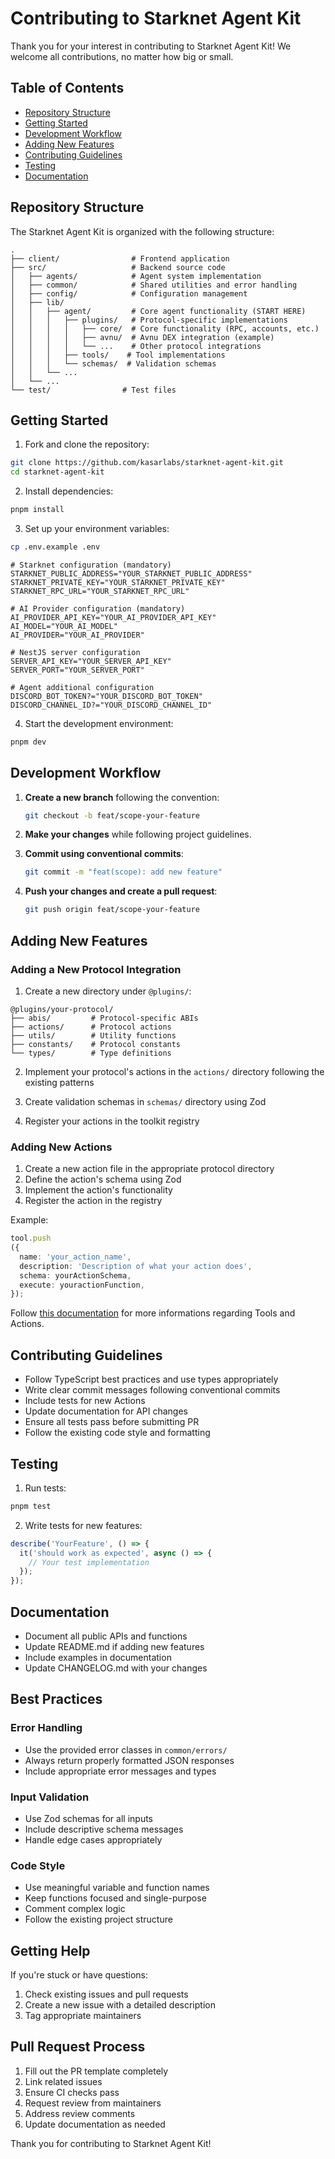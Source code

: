 # Contributing to Starknet Agent Kit

Thank you for your interest in contributing to Starknet Agent Kit! We welcome all contributions, no matter how big or small.

## Table of Contents

- [Repository Structure](#repository-structure)
- [Getting Started](#getting-started)
- [Development Workflow](#development-workflow)
- [Adding New Features](#adding-new-features)
- [Contributing Guidelines](#contributing-guidelines)
- [Testing](#testing)
- [Documentation](#documentation)

## Repository Structure

The Starknet Agent Kit is organized with the following structure:

```
.
├── client/                # Frontend application
├── src/                   # Backend source code
│   ├── agents/            # Agent system implementation
│   ├── common/            # Shared utilities and error handling
│   ├── config/            # Configuration management
│   ├── lib/
│   │   ├── agent/         # Core agent functionality (START HERE)
│   │   │   ├── plugins/   # Protocol-specific implementations
│   │   │   │   ├── core/  # Core functionality (RPC, accounts, etc.)
│   │   │   │   ├── avnu/  # Avnu DEX integration (example)
│   │   │   │   └── ...    # Other protocol integrations
│   │   │   ├── tools/    # Tool implementations
│   │   │   └── schemas/  # Validation schemas
│   │   └── ...
│   └── ...
└── test/                # Test files
```

## Getting Started

1. Fork and clone the repository:

```bash
git clone https://github.com/kasarlabs/starknet-agent-kit.git
cd starknet-agent-kit
```

2. Install dependencies:

```bash
pnpm install
```

3. Set up your environment variables:

```bash
cp .env.example .env
```

```
# Starknet configuration (mandatory)
STARKNET_PUBLIC_ADDRESS="YOUR_STARKNET_PUBLIC_ADDRESS"
STARKNET_PRIVATE_KEY="YOUR_STARKNET_PRIVATE_KEY"
STARKNET_RPC_URL="YOUR_STARKNET_RPC_URL"

# AI Provider configuration (mandatory)
AI_PROVIDER_API_KEY="YOUR_AI_PROVIDER_API_KEY"
AI_MODEL="YOUR_AI_MODEL"
AI_PROVIDER="YOUR_AI_PROVIDER"

# NestJS server configuration
SERVER_API_KEY="YOUR_SERVER_API_KEY"
SERVER_PORT="YOUR_SERVER_PORT"

# Agent additional configuration
DISCORD_BOT_TOKEN?="YOUR_DISCORD_BOT_TOKEN"
DISCORD_CHANNEL_ID?="YOUR_DISCORD_CHANNEL_ID"
```

4. Start the development environment:

```bash
pnpm dev
```

## Development Workflow

1. **Create a new branch** following the convention:

   ```bash
   git checkout -b feat/scope-your-feature
   ```

2. **Make your changes** while following project guidelines.

3. **Commit using conventional commits**:

   ```bash
   git commit -m "feat(scope): add new feature"
   ```

4. **Push your changes and create a pull request**:
   ```bash
   git push origin feat/scope-your-feature
   ```

## Adding New Features

### Adding a New Protocol Integration

1. Create a new directory under `@plugins/`:

```
@plugins/your-protocol/
├── abis/         # Protocol-specific ABIs
├── actions/      # Protocol actions
├── utils/        # Utility functions
├── constants/    # Protocol constants
└── types/        # Type definitions
```

2. Implement your protocol's actions in the `actions/` directory following the existing patterns

3. Create validation schemas in `schemas/` directory using Zod

4. Register your actions in the toolkit registry

### Adding New Actions

1. Create a new action file in the appropriate protocol directory
2. Define the action's schema using Zod
3. Implement the action's functionality
4. Register the action in the registry

Example:

```typescript
tool.push
({
  name: 'your_action_name',
  description: 'Description of what your action does',
  schema: yourActionSchema,
  execute: youractionFunction,
});
```

Follow [this documentation](https://docs.kasar.io/add-agent-actions) for more informations regarding Tools and Actions.

## Contributing Guidelines

- Follow TypeScript best practices and use types appropriately
- Write clear commit messages following conventional commits
- Include tests for new Actions
- Update documentation for API changes
- Ensure all tests pass before submitting PR
- Follow the existing code style and formatting

## Testing

1. Run tests:

```bash
pnpm test
```

2. Write tests for new features:

```typescript
describe('YourFeature', () => {
  it('should work as expected', async () => {
    // Your test implementation
  });
});
```

## Documentation

- Document all public APIs and functions
- Update README.md if adding new features
- Include examples in documentation
- Update CHANGELOG.md with your changes

## Best Practices

### Error Handling

- Use the provided error classes in `common/errors/`
- Always return properly formatted JSON responses
- Include appropriate error messages and types

### Input Validation

- Use Zod schemas for all inputs
- Include descriptive schema messages
- Handle edge cases appropriately

### Code Style

- Use meaningful variable and function names
- Keep functions focused and single-purpose
- Comment complex logic
- Follow the existing project structure

## Getting Help

If you're stuck or have questions:

1. Check existing issues and pull requests
2. Create a new issue with a detailed description
3. Tag appropriate maintainers

## Pull Request Process

1. Fill out the PR template completely
2. Link related issues
3. Ensure CI checks pass
4. Request review from maintainers
5. Address review comments
6. Update documentation as needed

Thank you for contributing to Starknet Agent Kit!
